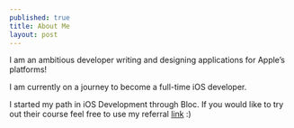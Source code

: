```yaml
---
published: true
title: About Me
layout: post
---
```

I am an ambitious developer writing and designing applications for Apple’s platforms! 

I am currently on a journey to become a full-time iOS developer.

I started my path in iOS Development through Bloc. If you would like to try out their course feel free to use my referral [link](https://www.bloc.io/?ref_token=MjE0NDM0Mg) :)